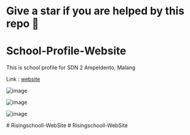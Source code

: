 # Give a star if you are helped by this repo 🙏

# School-Profile-Website
This is school profile for SDN 2 Ampeldento, Malang

Link : [website](https://shizu-ka.github.io/School-Profile-Website/)

![image](https://github.com/Shizu-ka/School-Profile-Website/assets/58659139/d0920738-fb55-4f72-b04d-60b1fac47e40)

![image](https://github.com/Shizu-ka/School-Profile-Website/assets/58659139/6f048ed8-f2b6-485f-83a1-8ff9330900b8)

![image](https://github.com/Shizu-ka/School-Profile-Website/assets/58659139/eab76175-8956-41d9-ae38-b82066f7e14f)


#   R i s i n g s c h o o l l - W e b S i t e  
 #   R i s i n g s c h o o l l - W e b S i t e  
 